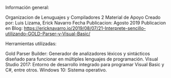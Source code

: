 Información general:

Organizacion de Lenuguajes y Compiladores 2
Material de Apoyo
Creado por: Luis Lizama, Erick Navarro
Fecha Publicacion: Agosto 2019
Publicacion en Blog: https://ericknavarro.io/2019/08/07/21-Interprete-sencillo-utilizando-GOLD-Parser-y-Visual-Basic/



Herramientas utilizadas:

Gold Parser Builder: Generador de analizadores léxicos y sintácticos diseñado para funcionar en múltiples lenguajes de programación.
Visual Studio 2017: Entorno de desarrollo integrado para programar Visual Basic y C#, entre otros.
Windows 10: Sistema operativo.
